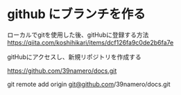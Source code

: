 # github にブランチを作る

ローカルでgitを使用した後、gitHubに登録する方法
https://qiita.com/koshihikari/items/dcf126fa9c0de2b6fa7e


gitHubにアクセスし、新規リポジトリを作成する

https://github.com/39namero/docs.git

git remote add origin git@github.com/39namero/docs.git

